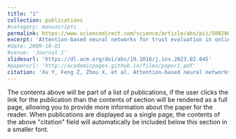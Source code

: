 ```yaml
---
title: "1"
collection: publications
#category: manuscripts
permalink: https://www.sciencedirect.com/science/article/abs/pii/S0020025523002396
excerpt: 'Attention-based neural networks for trust evaluation in online social networks 2023'
#date: 2009-10-01
#venue: 'Journal 1'
slidesurl: 'https://dl.acm.org/doi/abs/10.1016/j.ins.2023.02.045'
#paperurl: 'http://academicpages.github.io/files/paper1.pdf'
citation: 'Xu Y, Feng Z, Zhou X, et al. Attention-based neural networks for trust evaluation in online social networks[J]. Information Sciences, 2023, 630: 507-522.'
---
```


The contents above will be part of a list of publications, if the user clicks the link for the publication than the contents of section will be rendered as a full page, allowing you to provide more information about the paper for the reader. When publications are displayed as a single page, the contents of the above "citation" field will automatically be included below this section in a smaller font.
